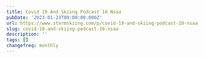 ```yaml
---
title: Covid 19 And Skiing Podcast 10 Nsaa
pubDate: '2023-01-23T00:00:00.000Z'
url: https://www.stormskiing.com/p/covid-19-and-skiing-podcast-10-nsaa
slug: covid-19-and-skiing-podcast-10-nsaa
description: ''
tags: []
changefreq: monthly
---
```


<!-- Add post content below -->
